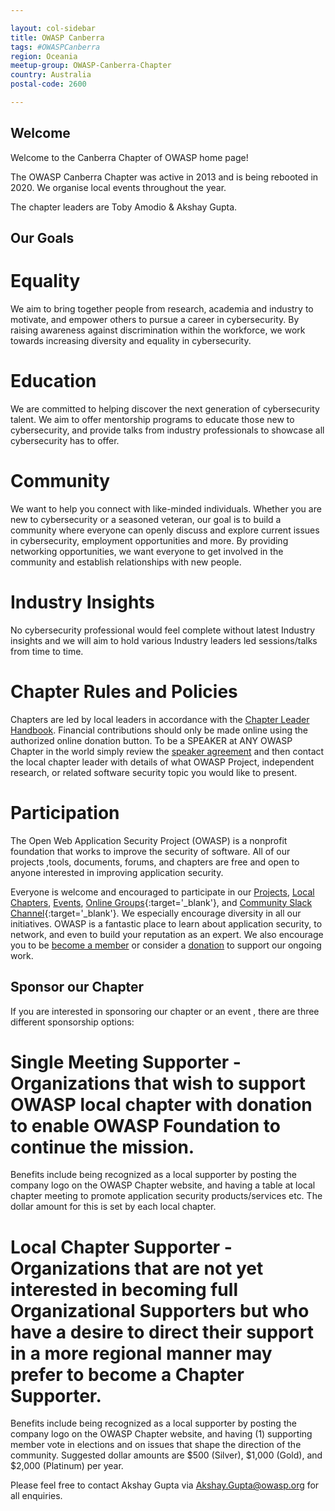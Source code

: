 ```yaml
---

layout: col-sidebar
title: OWASP Canberra
tags: #OWASPCanberra
region: Oceania
meetup-group: OWASP-Canberra-Chapter
country: Australia
postal-code: 2600

---
```


## Welcome
Welcome to the Canberra Chapter of OWASP home page!

The OWASP Canberra Chapter was active in 2013 and is being rebooted in 2020. We organise local events throughout the year.

The chapter leaders are Toby Amodio & Akshay Gupta.

## Our Goals

# Equality
We aim to bring together people from research, academia and industry to motivate, and empower others to pursue a career in cybersecurity. By raising awareness against discrimination within the workforce, we work towards increasing diversity and equality in cybersecurity.

# Education
We are committed to helping discover the next generation of cybersecurity talent. We aim to offer mentorship programs to educate those new to cybersecurity, and provide talks from industry professionals to showcase all cybersecurity has to offer.

# Community
We want to help you connect with like-minded individuals. Whether you are new to cybersecurity or a seasoned veteran, our goal is to build a community where everyone can openly discuss and explore current issues in cybersecurity, employment opportunities and more. By providing networking opportunities, we want everyone to get involved in the community and establish relationships with new people.

# Industry Insights
No cybersecurity professional would feel complete without latest Industry insights and we will aim to hold various Industry leaders led sessions/talks from time to time.

# Chapter Rules and Policies
Chapters are led by local leaders in accordance with the [Chapter Leader Handbook](/www-policy/rules-of-procedure/chapter-handbook). Financial contributions should only be made online using the authorized online donation button. To be a SPEAKER at ANY OWASP Chapter in the world simply review the [speaker agreement](/www-policy/speaker-agreement) and then contact the local chapter leader with details of what OWASP Project, independent research, or related software security topic you would like to present.

# Participation
The Open Web Application Security Project (OWASP) is a nonprofit foundation that works to improve the security of software. All of our projects ,tools, documents, forums, and chapters are free and open to anyone interested in improving application security. 

Everyone is welcome and encouraged to participate in our [Projects](/projects), [Local Chapters](/chapters), [Events](/events), [Online Groups](https://groups.google.com/a/owasp.com/){:target='_blank'}, and [Community Slack Channel](https://owasp.slack.com/){:target='_blank'}. We especially encourage diversity in all our initiatives. OWASP is a fantastic place to learn about application security, to network, and even to build your reputation as an expert. We also encourage you to be [become a member](/membership) or consider a [donation](/donate) to support our ongoing work.


## Sponsor our Chapter
If you are interested in sponsoring our chapter or an event , there are three different sponsorship options:

# Single Meeting Supporter - Organizations that wish to support OWASP local chapter with donation to enable OWASP Foundation to continue the mission.
Benefits include being recognized as a local supporter by posting the company logo on the OWASP Chapter website, and having a table at local chapter meeting to promote application security products/services etc.
The dollar amount for this is set by each local chapter.

# Local Chapter Supporter - Organizations that are not yet interested in becoming full Organizational Supporters but who have a desire to direct their support in a more regional manner may prefer to become a Chapter Supporter.
Benefits include being recognized as a local supporter by posting the company logo on the OWASP Chapter website, and having (1) supporting member vote in elections and on issues that shape the direction of the community.
Suggested dollar amounts are $500 (Silver), $1,000 (Gold), and $2,000 (Platinum) per year.

Please feel free to contact Akshay Gupta via Akshay.Gupta@owasp.org for all enquiries.

<!-- Standard Chapter Page Template
This is an example of a Project or Chapter page.
Please change these items to indicate the actual information you wish to present. In addition to this information, the 'front-matter' above the text should be modified to reflect your actual information.  An explanation of each of the front-matter items is below:

{front matter for this file}

```
- layout: This is the layout used by project and chapter pages.  You should leave this value as col-sidebar
- title: This is the title of your project or chapter page, usually the name.  For example, OWASP Zed Attack Proxy or OWASP Baltimore
- tags: This is a space-delimited list of tags you associate with your project or chapter.  If you are using tabs, at least one of these tags should be unique in order to be used in the tabs files (an example tab is included in this repo) 
- region: This is the region you are in according to our data
```

{copy for this file (index.md)}
Replace the text above the commented area with your information in the format below:
```
## Welcome
Welcome to the Canberra chapter of OWASP home page!

The OWASP Canberra Chapter was active in 2013 and is being rebooted in 2020. We organise local face to face and online events throughout the year.

Please feel free to contact the chapter leaders Toby Amodio or Akshay Gupta for any information/suggestion or feedback via email links provided in the section on right.


## Participation
The Open Web Application Security Project (OWASP) is a nonprofit foundation that works to improve the security of software. All of our projects ,tools, documents, forums, and chapters are free and open to anyone interested in improving application security. 

Chapters are led by local leaders in accordance with the [Chapter Leader Handbook](/www-policy/rules-of-procedure/chapter-handbook). Financial contributions should only be made online using the authorized online donation button. To be a SPEAKER at ANY OWASP Chapter in the world simply review the [speaker agreement](/www-policy/speaker-agreement) and then contact the local chapter leader with details of what OWASP Project, independent research, or related software security topic you would like to present.

Everyone is welcome and encouraged to participate in our [Projects](/projects), [Local Chapters](/chapters), [Events](/events), [Online Groups](https://groups.google.com/a/owasp.com/){:target='_blank'}, and [Community Slack Channel](https://owasp.slack.com/){:target='_blank'}. We especially encourage diversity in all our initiatives. OWASP is a fantastic place to learn about application security, to network, and even to build your reputation as an expert. We also encourage you to be [become a member](/membership) or consider a [donation](/donate) to support our ongoing work.

## Local News
- Meeting Location
- Everyone is welcome to join us at our chapter meetings.

```
{info.md}

This separate file is where you should place links to your Google Group and Meetup page. It will be automatically rendered in the column sidebar.

{leaders.md}

Another separate file that should simply include each leaders name with mailto link as a list. It will also be automatically rendered in the column sidebar.

-->
